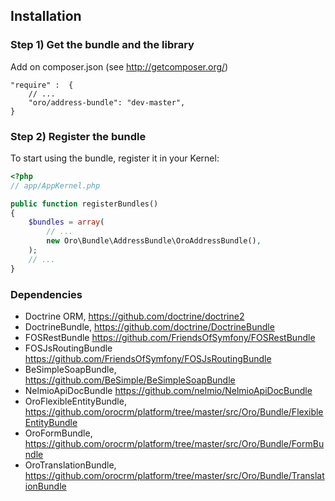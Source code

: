 Installation
------------

### Step 1) Get the bundle and the library

Add on composer.json (see http://getcomposer.org/)

    "require" :  {
        // ...
        "oro/address-bundle": "dev-master",
    }

### Step 2) Register the bundle

To start using the bundle, register it in your Kernel:

``` php
<?php
// app/AppKernel.php

public function registerBundles()
{
    $bundles = array(
        // ...
        new Oro\Bundle\AddressBundle\OroAddressBundle(),
    );
    // ...
}
```

### Dependencies

* Doctrine ORM, https://github.com/doctrine/doctrine2
* DoctrineBundle, https://github.com/doctrine/DoctrineBundle
* FOSRestBundle https://github.com/FriendsOfSymfony/FOSRestBundle
* FOSJsRoutingBundle https://github.com/FriendsOfSymfony/FOSJsRoutingBundle
* BeSimpleSoapBundle, https://github.com/BeSimple/BeSimpleSoapBundle
* NelmioApiDocBundle https://github.com/nelmio/NelmioApiDocBundle
* OroFlexibleEntityBundle, https://github.com/orocrm/platform/tree/master/src/Oro/Bundle/FlexibleEntityBundle
* OroFormBundle, https://github.com/orocrm/platform/tree/master/src/Oro/Bundle/FormBundle
* OroTranslationBundle, https://github.com/orocrm/platform/tree/master/src/Oro/Bundle/TranslationBundle
